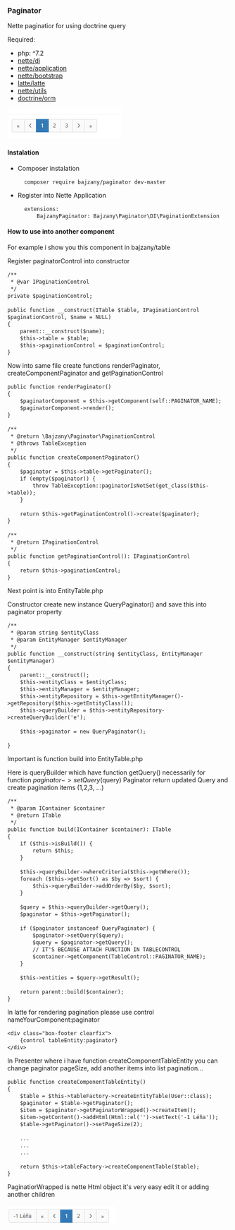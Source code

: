 ### Paginator

Nette paginatior for using doctrine query

Required:
- php: ^7.2
- [nette/di](https://packagist.org/packages/nette/di)
- [nette/application](https://packagist.org/packages/nette/application)
- [nette/bootstrap](https://packagist.org/packages/nette/bootstrap)
- [latte/latte](https://packagist.org/packages/latte/latte)
- [nette/utils](https://packagist.org/packages/nette/utils)
- [doctrine/orm](https://packagist.org/packages/doctrine/orm)

![Translate Modal](src/Doc/image1.PNG?raw=true)

#### Instalation

- Composer instalation

		composer require bajzany/paginator dev-master


- Register into Nette Application

		extensions:
    		BajzanyPaginator: Bajzany\Paginator\DI\PaginationExtension

#### How to use into another component
For example i show you this component in bajzany/table

Register paginatorControl into constructor

	/**
	 * @var IPaginationControl
	 */
	private $paginationControl;

	public function __construct(ITable $table, IPaginationControl $paginationControl, $name = NULL)
	{
		parent::__construct($name);
		$this->table = $table;
		$this->paginationControl = $paginationControl;
	}
	
Now into same file create functions renderPaginator, createComponentPaginator and getPaginationControl

	public function renderPaginator()
	{
		$paginatorComponent = $this->getComponent(self::PAGINATOR_NAME);
		$paginatorComponent->render();
	}

	/**
	 * @return \Bajzany\Paginator\PaginationControl
	 * @throws TableException
	 */
	public function createComponentPaginator()
	{
		$paginator = $this->table->getPaginator();
		if (empty($paginator)) {
			throw TableException::paginatorIsNotSet(get_class($this->table));
		}

		return $this->getPaginationControl()->create($paginator);
	}
	
	/**
	 * @return IPaginationControl
	 */
	public function getPaginationControl(): IPaginationControl
	{
		return $this->paginationControl;
	}
	
Next point is into EntityTable.php 

Constructor create new instance QueryPaginator() and save this into paginator property

	/**
	 * @param string $entityClass
	 * @param EntityManager $entityManager
	 */
	public function __construct(string $entityClass, EntityManager $entityManager)
	{
		parent::__construct();
		$this->entityClass = $entityClass;
		$this->entityManager = $entityManager;
		$this->entityRepository = $this->getEntityManager()->getRepository($this->getEntityClass());
		$this->queryBuilder = $this->entityRepository->createQueryBuilder('e');

		$this->paginator = new QueryPaginator();

	}
	
Important is function build into EntityTable.php

Here is queryBuilder which have function getQuery() necessarily for function $paginator->setQuery($query)
Paginator return updated Query and create pagination items (1,2,3, ...)

	/**
	 * @param IContainer $container
	 * @return ITable
	 */
	public function build(IContainer $container): ITable
	{
		if ($this->isBuild()) {
			return $this;
		}

		$this->queryBuilder->whereCriteria($this->getWhere());
		foreach ($this->getSort() as $by => $sort) {
			$this->queryBuilder->addOrderBy($by, $sort);
		}

		$query = $this->queryBuilder->getQuery();
		$paginator = $this->getPaginator();

		if ($paginator instanceof QueryPaginator) {
			$paginator->setQuery($query);
			$query = $paginator->getQuery();
			// IT'S BECAUSE ATTACH FUNCTION IN TABLECONTROL
			$container->getComponent(TableControl::PAGINATOR_NAME);
		}

		$this->entities = $query->getResult();

		return parent::build($container);
	}
	
In latte for rendering pagination please use control nameYourComponent:paginator

	<div class="box-footer clearfix">
 		{control tableEntity:paginator}
	</div>
	
In Presenter where i have function createComponentTableEntity you can change paginator pageSize, add another items into list pagination... 


	public function createComponentTableEntity()
	{
		$table = $this->tableFactory->createEntityTable(User::class);
		$paginator = $table->getPaginator();
		$item = $paginator->getPaginatorWrapped()->createItem();
		$item->getContent()->addHtml(Html::el('')->setText('-1 Léňa'));
		$table->getPaginator()->setPageSize(2);
		
		...
		...
		...
		
		return $this->tableFactory->createComponentTable($table);
	}
	
PaginatiorWrapped is nette Html object it's very easy edit it or adding another children

![Translate Modal](src/Doc/image2.PNG?raw=true)
